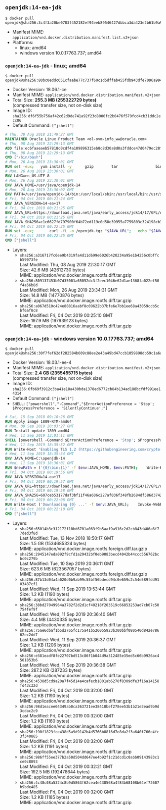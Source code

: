 ## `openjdk:14-ea-jdk`

```console
$ docker pull openjdk@sha256:3c4f3a20be0783f452182ef94eeb89546427dbbca3da423e2b61b9a976c32da6
```

-	Manifest MIME: `application/vnd.docker.distribution.manifest.list.v2+json`
-	Platforms:
	-	linux; amd64
	-	windows version 10.0.17763.737; amd64

### `openjdk:14-ea-jdk` - linux; amd64

```console
$ docker pull openjdk@sha256:80bc0eddc651cfaabe77c737f60c1d5dffab455fdb943dfe7096a994544b4381
```

-	Docker Version: 18.06.1-ce
-	Manifest MIME: `application/vnd.docker.distribution.manifest.v2+json`
-	Total Size: **255.3 MB (255322729 bytes)**  
	(compressed transfer size, not on-disk size)
-	Image ID: `sha256:df6f55b756af42c62d9de741a92f23d8000fc2b0476f579fcd4cb31ddc2ecc06`
-	Default Command: `["jshell"]`

```dockerfile
# Thu, 30 Aug 2018 21:49:27 GMT
MAINTAINER Oracle Linux Product Team <ol-ovm-info_ww@oracle.com>
# Thu, 08 Aug 2019 22:29:13 GMT
ADD file:ec6faaeaeb57818c0cdf4a109896315eb8c8d30a8d0a3fddce47d0479ec28fcf in / 
# Thu, 08 Aug 2019 22:29:13 GMT
CMD ["/bin/bash"]
# Mon, 26 Aug 2019 23:30:01 GMT
RUN set -eux; 	yum install -y 		gzip 		tar 				binutils 		freetype fontconfig 	; 	rm -rf /var/cache/yum
# Mon, 26 Aug 2019 23:30:01 GMT
ENV LANG=en_US.UTF-8
# Mon, 26 Aug 2019 23:30:01 GMT
ENV JAVA_HOME=/usr/java/openjdk-14
# Mon, 26 Aug 2019 23:30:02 GMT
ENV PATH=/usr/java/openjdk-14/bin:/usr/local/sbin:/usr/local/bin:/usr/sbin:/usr/bin:/sbin:/bin
# Fri, 04 Oct 2019 00:21:24 GMT
ENV JAVA_VERSION=14-ea+17
# Fri, 04 Oct 2019 00:21:25 GMT
ENV JAVA_URL=https://download.java.net/java/early_access/jdk14/17/GPL/openjdk-14-ea+17_linux-x64_bin.tar.gz
# Fri, 04 Oct 2019 00:21:25 GMT
ENV JAVA_SHA256=c1c6627fd797900f64b72ed119c0d58e39955a7759803c324198cb39fe67c657
# Fri, 04 Oct 2019 00:22:35 GMT
RUN set -eux; 		curl -fL -o /openjdk.tgz "$JAVA_URL"; 	echo "$JAVA_SHA256 */openjdk.tgz" | sha256sum -c -; 	mkdir -p "$JAVA_HOME"; 	tar --extract --file /openjdk.tgz --directory "$JAVA_HOME" --strip-components 1; 	rm /openjdk.tgz; 		ln -sfT "$JAVA_HOME" /usr/java/default; 	ln -sfT "$JAVA_HOME" /usr/java/latest; 	for bin in "$JAVA_HOME/bin/"*; do 		base="$(basename "$bin")"; 		[ ! -e "/usr/bin/$base" ]; 		alternatives --install "/usr/bin/$base" "$base" "$bin" 20000; 	done; 		java -Xshare:dump; 		java --version; 	javac --version
# Fri, 04 Oct 2019 00:22:35 GMT
CMD ["jshell"]
```

-	Layers:
	-	`sha256:a316717fc6ee9b4319fa4d11d699e6026b420234a95e1b4256c0bffcb59973fe`  
		Last Modified: Thu, 08 Aug 2019 22:30:17 GMT  
		Size: 42.6 MB (42612730 bytes)  
		MIME: application/vnd.docker.image.rootfs.diff.tar.gzip
	-	`sha256:809137453b07d35001a65052dc3f2eec1046e62d1ae1368fa022ef50f4a56b8d`  
		Last Modified: Mon, 26 Aug 2019 23:34:31 GMT  
		Size: 14.8 MB (14770876 bytes)  
		MIME: application/vnd.docker.image.rootfs.diff.tar.gzip
	-	`sha256:a067d510c424e80816aabf8c09622b37bfe6e7bb1ee68a43059ccb5cbf6af8c8`  
		Last Modified: Fri, 04 Oct 2019 00:25:10 GMT  
		Size: 197.9 MB (197939123 bytes)  
		MIME: application/vnd.docker.image.rootfs.diff.tar.gzip

### `openjdk:14-ea-jdk` - windows version 10.0.17763.737; amd64

```console
$ docker pull openjdk@sha256:30f7fef62df282584b609c88ee2e43a49bd47ccb1059898db59c1a6abd295d4e
```

-	Docker Version: 18.03.1-ee-4
-	Manifest MIME: `application/vnd.docker.distribution.manifest.v2+json`
-	Total Size: **2.4 GB (2355455715 bytes)**  
	(compressed transfer size, not on-disk size)
-	Image ID: `sha256:6fb69f3912c3ba41e18a430bda1378ed6772cb84b134ad188bcfdf991ee14314`
-	Default Command: `["jshell"]`
-	`SHELL`: `["powershell","-Command","$ErrorActionPreference = 'Stop'; $ProgressPreference = 'SilentlyContinue';"]`

```dockerfile
# Sat, 15 Sep 2018 09:10:26 GMT
RUN Apply image 1809-RTM-amd64
# Mon, 09 Sep 2019 20:03:27 GMT
RUN Install update 1809-amd64
# Wed, 11 Sep 2019 13:01:11 GMT
SHELL [powershell -Command $ErrorActionPreference = 'Stop'; $ProgressPreference = 'SilentlyContinue';]
# Wed, 11 Sep 2019 18:35:32 GMT
RUN Write-Host 'Enabling TLS 1.2 (https://githubengineering.com/crypto-removal-notice/) ...'; 	$tls12RegBase = 'HKLM:\\SYSTEM\CurrentControlSet\Control\SecurityProviders\SCHANNEL\Protocols\TLS 1.2'; 	if (Test-Path $tls12RegBase) { throw ('"{0}" already exists!' -f $tls12RegBase) }; 	New-Item -Path ('{0}/Client' -f $tls12RegBase) -Force; 	New-Item -Path ('{0}/Server' -f $tls12RegBase) -Force; 	New-ItemProperty -Path ('{0}/Client' -f $tls12RegBase) -Name 'DisabledByDefault' -PropertyType DWORD -Value 0 -Force; 	New-ItemProperty -Path ('{0}/Client' -f $tls12RegBase) -Name 'Enabled' -PropertyType DWORD -Value 1 -Force; 	New-ItemProperty -Path ('{0}/Server' -f $tls12RegBase) -Name 'DisabledByDefault' -PropertyType DWORD -Value 0 -Force; 	New-ItemProperty -Path ('{0}/Server' -f $tls12RegBase) -Name 'Enabled' -PropertyType DWORD -Value 1 -Force
# Wed, 11 Sep 2019 18:35:34 GMT
ENV JAVA_HOME=C:\openjdk-14
# Wed, 11 Sep 2019 18:36:01 GMT
RUN $newPath = ('{0}\bin;{1}' -f $env:JAVA_HOME, $env:PATH); 	Write-Host ('Updating PATH: {0}' -f $newPath); 	setx /M PATH $newPath
# Fri, 04 Oct 2019 00:19:56 GMT
ENV JAVA_VERSION=14-ea+17
# Fri, 04 Oct 2019 00:19:57 GMT
ENV JAVA_URL=https://download.java.net/java/early_access/jdk14/17/GPL/openjdk-14-ea+17_windows-x64_bin.zip
# Fri, 04 Oct 2019 00:19:58 GMT
ENV JAVA_SHA256=607ceb53177daf3bf11f46a606c227af036f348fb2684df586d3742456ae941f
# Fri, 04 Oct 2019 00:22:08 GMT
RUN Write-Host ('Downloading {0} ...' -f $env:JAVA_URL); 	Invoke-WebRequest -Uri $env:JAVA_URL -OutFile 'openjdk.zip'; 	Write-Host ('Verifying sha256 ({0}) ...' -f $env:JAVA_SHA256); 	if ((Get-FileHash openjdk.zip -Algorithm sha256).Hash -ne $env:JAVA_SHA256) { 		Write-Host 'FAILED!'; 		exit 1; 	}; 		Write-Host 'Expanding ...'; 	New-Item -ItemType Directory -Path C:\temp | Out-Null; 	Expand-Archive openjdk.zip -DestinationPath C:\temp; 	Move-Item -Path C:\temp\* -Destination $env:JAVA_HOME; 	Remove-Item C:\temp; 		Write-Host 'Verifying install ...'; 	Write-Host '  java --version'; java --version; 	Write-Host '  javac --version'; javac --version; 		Write-Host 'Removing ...'; 	Remove-Item openjdk.zip -Force; 		Write-Host 'Complete.'
# Fri, 04 Oct 2019 00:22:10 GMT
CMD ["jshell"]
```

-	Layers:
	-	`sha256:65014b3c312172f10bd6701a063f9b5aaf9a916c2d2cb843d406a6f77ded3f8d`  
		Last Modified: Tue, 13 Nov 2018 18:50:17 GMT  
		Size: 1.5 GB (1534685324 bytes)  
		MIME: application/vnd.docker.image.rootfs.foreign.diff.tar.gzip
	-	`sha256:2945147eda092f9cfd1a29432bf0eb9083becd4042b44ccc556762bcbc0c279b`  
		Last Modified: Tue, 10 Sep 2019 20:36:11 GMT  
		Size: 623.6 MB (623567057 bytes)  
		MIME: application/vnd.docker.image.rootfs.foreign.diff.tar.gzip
	-	`sha256:87b13d04a4a020d0b9ab99c55bf56bdecd94c0e659c2c54e589fdd9103487cf1`  
		Last Modified: Wed, 11 Sep 2019 13:53:44 GMT  
		Size: 1.2 KB (1190 bytes)  
		MIME: application/vnd.docker.image.rootfs.diff.tar.gzip
	-	`sha256:38bd27049964a3782f2d2d1cf40218f203519c66853253ad7cb67c50754fef9f`  
		Last Modified: Wed, 11 Sep 2019 20:36:40 GMT  
		Size: 4.4 MB (4430335 bytes)  
		MIME: application/vnd.docker.image.rootfs.diff.tar.gzip
	-	`sha256:75ae6dbaf1b5d2765fc175a41b526055923b300bbf080540d842e78662ec2dd7`  
		Last Modified: Wed, 11 Sep 2019 20:36:37 GMT  
		Size: 1.2 KB (1206 bytes)  
		MIME: application/vnd.docker.image.rootfs.diff.tar.gzip
	-	`sha256:e381eadf8fe22707bd513c86f1b044d9a312485e35ed5c66b9926ac4501853b6`  
		Last Modified: Wed, 11 Sep 2019 20:36:38 GMT  
		Size: 287.2 KB (287233 bytes)  
		MIME: application/vnd.docker.image.rootfs.diff.tar.gzip
	-	`sha256:4538d5cd9a20a7f45d14a4cafecb1801ab6270f8309dfe3f16a14158fd43c32d`  
		Last Modified: Fri, 04 Oct 2019 00:32:00 GMT  
		Size: 1.2 KB (1190 bytes)  
		MIME: application/vnd.docker.image.rootfs.diff.tar.gzip
	-	`sha256:98d1eacee64349ab0ca363721ee38418bef278ee53b1b21e3ead9b9d3cdac2c9`  
		Last Modified: Fri, 04 Oct 2019 00:32:00 GMT  
		Size: 1.2 KB (1160 bytes)  
		MIME: application/vnd.docker.image.rootfs.diff.tar.gzip
	-	`sha256:190f1823fce438d5a9d9142b4d5766b8816d7e8da2f3a640f766e4fc3f340865`  
		Last Modified: Fri, 04 Oct 2019 00:32:00 GMT  
		Size: 1.2 KB (1191 bytes)  
		MIME: application/vnd.docker.image.rootfs.diff.tar.gzip
	-	`sha256:986ff55ee377b2a50d504dd647ee4b92f1c21dcd1c0abb09143983c1ce0c8893`  
		Last Modified: Fri, 04 Oct 2019 00:32:21 GMT  
		Size: 192.5 MB (192478644 bytes)  
		MIME: application/vnd.docker.image.rootfs.diff.tar.gzip
	-	`sha256:4c48c08a5324c8b9d5863f62cea4e438568a4f84b68108b64ef72607b9bde485`  
		Last Modified: Fri, 04 Oct 2019 00:32:00 GMT  
		Size: 1.2 KB (1185 bytes)  
		MIME: application/vnd.docker.image.rootfs.diff.tar.gzip
